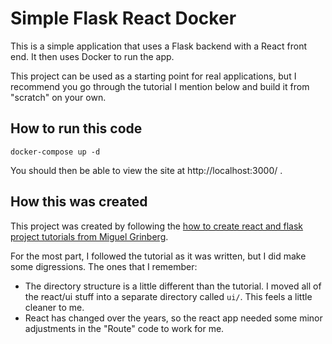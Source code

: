 # Simple Flask React Docker

This is a simple application that uses a Flask backend with a React front end. It then uses Docker to run the app.

This project can be used as a starting point for real applications, but I recommend you go through the tutorial I mention below and build it from "scratch" on your own.
## How to run this code

```
docker-compose up -d
```

You should then be able to view the site at http://localhost:3000/ .

## How this was created

This project was created by following the [how to create react and flask project tutorials from Miguel Grinberg](https://blog.miguelgrinberg.com/post/how-to-create-a-react--flask-project).

For the most part, I followed the tutorial as it was written, but I did make some digressions. The ones that I remember:

- The directory structure is a little different than the tutorial. I moved all of the react/ui stuff into a separate directory called `ui/`.  This feels a little cleaner to me.
- React has changed over the years, so the react app needed some minor adjustments in the "Route" code to work for me.